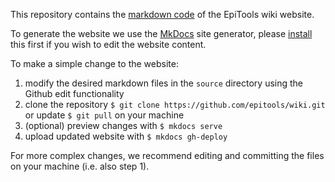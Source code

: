 This repository contains the [markdown code](https://guides.github.com/features/mastering-markdown/) of the EpiTools wiki website.

To generate the website we use the [MkDocs](https://www.mkdocs.org) site generator, please [install](https://www.mkdocs.org/#installation) this first if you wish to edit the website content.

To make a simple change to the website:

1. modify the desired markdown files in the `source` directory using the Github edit functionality
2. clone the repository `$ git clone https://github.com/epitools/wiki.git` or update `$ git pull` on your machine
3. (optional) preview changes with `$ mkdocs serve`
4. upload updated website with `$ mkdocs gh-deploy`

For more complex changes, we recommend editing and committing the files on your machine (i.e. also step 1).
